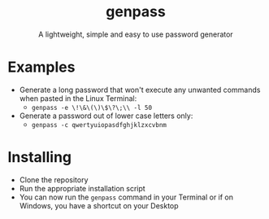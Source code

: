 <h1 align="center">genpass</h1>
<p align="center">A lightweight, simple and easy to use password generator</p>

# Examples
- Generate a long password that won't execute any unwanted commands when pasted in the Linux Terminal:
  - `genpass -e \!\&\(\)\$\?\;\\ -l 50`
- Generate a password out of lower case letters only:
  - `genpass -c qwertyuiopasdfghjklzxcvbnm`

# Installing
- Clone the repository
- Run the appropriate installation script
- You can now run the `genpass` command in your Terminal or if on Windows, you have a shortcut on your Desktop
